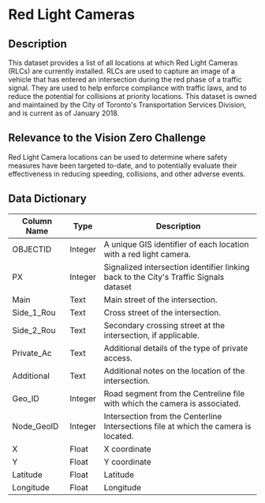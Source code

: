 # Red Light Cameras

## Description
This dataset provides a list of all locations at which Red Light Cameras (RLCs) are currently installed. RLCs are used to capture an image of a vehicle that has entered an intersection during the red phase of a traffic signal. They are used to help enforce compliance with traffic laws, and to reduce the potential for collisions at priority locations.  This dataset is owned and maintained by the City of Toronto's Transportation Services Division, and is current as of January 2018. 

## Relevance to the Vision Zero Challenge
Red Light Camera locations can be used to determine where safety measures have been targeted to-date, and to potentially evaluate their effectiveness in reducing speeding, collisions, and other adverse events.

## Data Dictionary

|Column Name|Type|Description|
|-----|-----|-----|
OBJECTID|Integer|A unique GIS identifier of each location with a red light camera.
PX|Integer|Signalized intersection identifier linking back to the City's Traffic Signals dataset
Main|Text|Main street of the intersection.
Side_1_Rou|Text|Cross street of the intersection.
Side_2_Rou|Text|Secondary crossing street at the intersection, if applicable.
Private_Ac|Text|Additional details of the type of private access.
Additional|Text|Additional notes on the location of the intersection.
Geo_ID|Integer|Road segment from the Centreline file with which the camera is associated.
Node_GeoID|Integer|Intersection from the Centerline Intersections file at which the camera is located.
X|Float|X coordinate
Y|Float|Y coordinate
Latitude|Float|Latitude
Longitude|Float|Longitude
